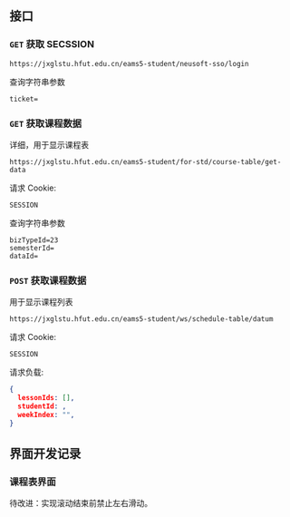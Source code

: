 ## 接口

### `GET` 获取 SECSSION 

 `https://jxglstu.hfut.edu.cn/eams5-student/neusoft-sso/login`

查询字符串参数
```
ticket=
```

### `GET` 获取课程数据
详细，用于显示课程表

 `https://jxglstu.hfut.edu.cn/eams5-student/for-std/course-table/get-data`

请求 Cookie:
```
SESSION
```

查询字符串参数
```
bizTypeId=23
semesterId=
dataId=
```

### `POST` 获取课程数据
用于显示课程列表

`https://jxglstu.hfut.edu.cn/eams5-student/ws/schedule-table/datum`

请求 Cookie:
```
SESSION
```

请求负载:
``` json
{
  lessonIds: [],
  studentId: ,
  weekIndex: "",
}
```

## 界面开发记录
### 课程表界面
待改进：实现滚动结束前禁止左右滑动。
